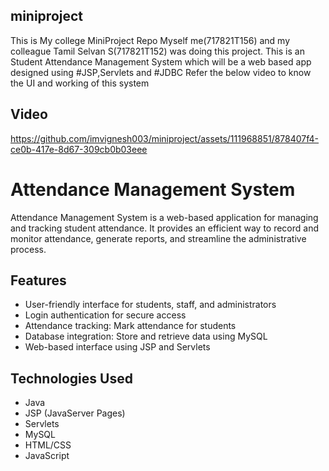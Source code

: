 ## miniproject
This is My college MiniProject Repo
Myself me(717821T156) and my colleague Tamil Selvan S(717821T152) was doing this project.
This is an Student Attendance Management System which will be a web based app designed using #JSP,Servlets and #JDBC
Refer the below video to know the UI and working of this system

## Video
https://github.com/imvignesh003/miniproject/assets/111968851/878407f4-ce0b-417e-8d67-309cb0b03eee

# Attendance Management System

Attendance Management System is a web-based application for managing and tracking student attendance. It provides an efficient way to record and monitor attendance, generate reports, and streamline the administrative process.

## Features

- User-friendly interface for students, staff, and administrators
- Login authentication for secure access
- Attendance tracking: Mark attendance for students
- Database integration: Store and retrieve data using MySQL
- Web-based interface using JSP and Servlets

## Technologies Used

- Java
- JSP (JavaServer Pages)
- Servlets
- MySQL
- HTML/CSS
- JavaScript


